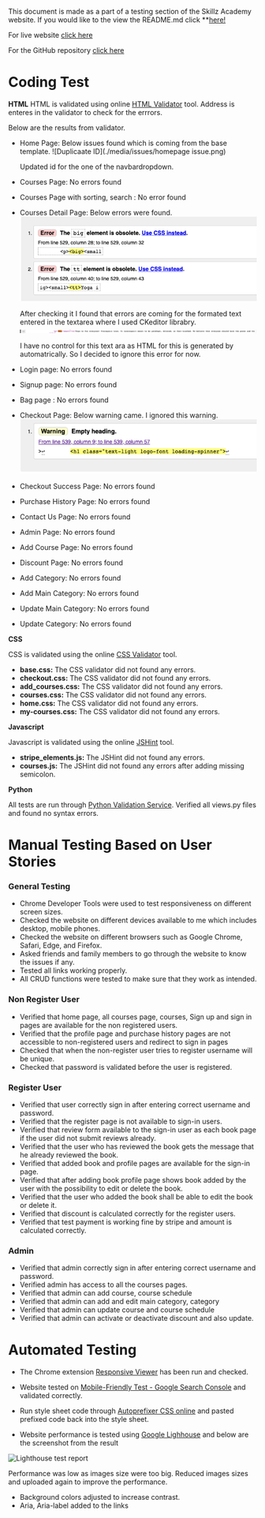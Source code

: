 This document is made as a part of a testing section of the Skillz Academy website.
If you would like to the view the README.md click **[here!](README.md)

For live website [click here](https://skillz-academy.herokuapp.com/)

For the GitHub repository [click here](https://github.com/rajendradanve/skillzacademy)

# **Coding Test**

**HTML**
HTML is validated using online [HTML Validator](https://validator.w3.org/) tool.
Address is enteres in the validator to check for the errrors.

Below are the results from validator.

-   Home Page: Below issues found which is coming from the base template.
    ![Duplicaate ID](./media/issues/homepage issue.png)
    
    Updated id for the one of the navbardropdown.
-   Courses Page: No errors found
-   Courses Page with sorting, search : No error found
-   Courses Detail Page: Below errors were found.
    ![Course-Detail-Issue](./media/issues/course-detail-validator-1.png)

    After checking it I found that errors are coming for the formated text entered in the textarea where I used CKeditor librabry. 
    ![Course-Detail-Issue-Source](./media/issues/course-detail-validator-2.png)

    I have no control for this text ara as HTML for this is generated by automatrically. So I decided to ignore this error for now.

-   Login page: No errors found
-   Signup page: No errors found
-   Bag page : No errors found
-   Checkout Page: Below warning came. I ignored this warning.
    ![Empty Header Tag](./media/issues/checkout-empty-h1.png)
-   Checkout Success Page: No errors found
-   Purchase History Page: No errors found
-   Contact Us Page: No errors found
-   Admin Page: No errors found
-   Add Course Page: No errors found
-   Discount Page: No errors found
-   Add Category: No errors found
-   Add Main Category: No errors found
-   Update Main Category: No errors found
-   Update Category: No errors found


 **CSS**

CSS is validated using the online [CSS Validator](https://validator.w3.org/) tool.

-   **base.css:** The CSS validator did not found any errors.
-   **checkout.css:** The CSS validator did not found any errors.
-   **add_courses.css:** The CSS validator did not found any errors.
-   **courses.css:** The CSS validator did not found any errors.
-   **home.css:** The CSS validator did not found any errors.
-   **my-courses.css:** The CSS validator did not found any errors.

 **Javascript**

Javascript is validated using the online [JSHint](https://jshint.com/) tool.

-   **stripe_elements.js:** The JSHint did not found any errors.
-   **courses.js:** The JSHint did not found any errors after adding missing semicolon.

**Python**

All tests are run through [Python Validation Service](https://extendsclass.com/python-tester.html). Verified all views.py files and found no syntax errors. 

# **Manual Testing Based on User Stories**

### **General Testing**

- Chrome Developer Tools were used to test responsiveness on different screen sizes.
- Checked the website on different devices available to me which includes desktop, mobile phones.
- Checked the website on different browsers such as Google Chrome, Safari, Edge, and Firefox.
- Asked friends and family members to go through the website to know the issues if any.
- Tested all links working properly.
- All CRUD functions were tested to make sure that they work as intended.

### **Non Register User**

- Verified that home page, all courses page, courses, Sign up and sign in pages are available for the non registered users.
- Verified that the profile page and purchase history pages are not accessible to non-registered users and redirect to sign in pages
- Checked that when the non-register user tries to register username will be unique.
- Checked that password is validated before the user is registered.

### **Register User**

-   Verified that user correctly sign in after entering correct username and password.
-   Verified that the register page is not available to sign-in users.
-   Verified that review form available to the sign-in user as each book page if the user did not submit reviews already.
-   Verified that the user who has reviewed the book gets the message that he already reviewed the book.
-   Verified that added book and profile pages are available for the sign-in page.
-   Verified that after adding book profile page shows book added by the user with the possibility to edit or delete the book.
-   Verified that the user who added the book shall be able to edit the book or delete it.
-   Verified that discount is calculated correctly for the register users.
-   Verified that test payment is working fine by stripe and amount is calculated correctly.

    
### **Admin**

-   Verified that admin correctly sign in after entering correct username and password.
-   Verified admin has access to all the courses pages.
-   Verified that admin can add course, course schedule
-   Verified that admin can add and edit main category, category
-   Verified that admin can update course and course schedule
-   Verified that admin can activate or deactivate discount and also update.


# **Automated Testing**

* The Chrome extension [Responsive Viewer](https://chrome.google.com/webstore/detail/responsive-viewer/inmopeiepgfljkpkidclfgbgbmfcennb?hl=en) has been run and checked.

* Website tested on [Mobile-Friendly Test - Google Search Console](https://search.google.com/test/mobile-friendly) and validated correctly.

* Run style sheet code through [Autoprefixer CSS online](http://autoprefixer.github.io/) and pasted prefixed code back into the style sheet.

* Website performance is tested using [Google Lighhouse](https://developers.google.com/web/tools/lighthouse) and below are the screenshot from the result
   
![Lighthouse test report](./static/images/readwise-lighthouse-result.png)

Performance was low as images size were too big. 
Reduced images sizes and uploaded again to improve the performance. 

- Background colors adjusted to increase contrast. 
- Aria, Aria-label added to the links